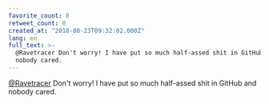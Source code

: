 ```yaml
---
favorite_count: 0
retweet_count: 0
created_at: "2018-08-23T09:32:02.000Z"
lang: en
full_text: >-
  @Ravetracer Don't worry! I have put so much half-assed shit in GitHub and
  nobody cared.
---
```


[@Ravetracer](https://twitter.com/Ravetracer) Don't worry! I have put so much
half-assed shit in GitHub and nobody cared.
